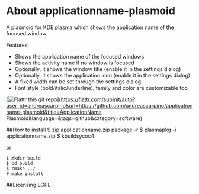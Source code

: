 About applicationname-plasmoid
==============================
A plasmoid for KDE plasma which shows the application name of the focused window.

Features:

* Shows the application name of the focused windows
* Shows the activity name if no window is focused
* Optionally, it shows the window title (enable it in the settings dialog)
* Optionally, it shows the application icon (enable it in the settings dialog)
* A fixed width can be set through the settings dialog
* Font style (bold/italic/underline), family and color are customizable too

[![Flattr this git repo](http://api.flattr.com/button/flattr-badge-large.png)](https://flattr.com/submit/auto?user_id=andreascarpino&url=https://github.com/andreascarpino/applicationname-plasmoid&title=ApplicationName Plasmoid&language=&tags=github&category=software)

##How to install
    $ zip applicationname.zip package -r
    $ plasmapkg -i applicationname.zip
    $ kbuildsycoc4

or

    $ mkdir build
    $ cd build
    $ cmake ../
    # make install

##Licensing
LGPL
